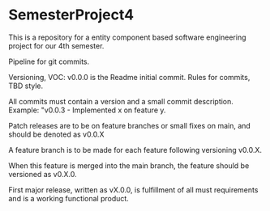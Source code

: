 # SemesterProject4
This is a repository for a entity component based software engineering project for our 4th semester. 



Pipeline for git commits.

Versioning, VOC: v0.0.0 is the Readme initial commit.
Rules for commits, TBD style.

All commits must contain a version and a small commit description. Example: "v0.0.3 - Implemented x on feature y.

Patch releases are to be on feature branches or small fixes on main, and should be denoted as v0.0.X

A feature branch is to be made for each feature following versioning v0.0.X.

When this feature is merged into the main branch, the feature should be versioned as v0.X.0.

First major release, written as vX.0.0, is fulfillment of all must requirements and is a working functional product.  

